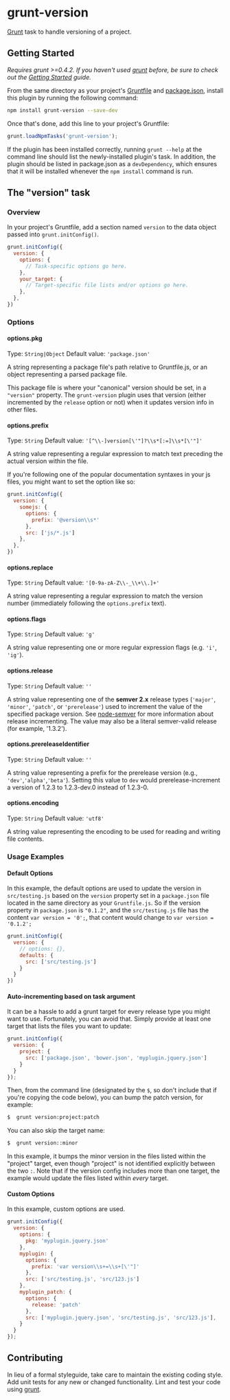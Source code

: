 # grunt-version

[Grunt][grunt] task to handle versioning of a project.

## Getting Started
_Requires grunt >=0.4.2. If you haven't used [grunt][] before, be sure to check out the [Getting Started][] guide._

From the same directory as your project's [Gruntfile][Getting Started] and [package.json][], install this plugin by running the following command:

```bash
npm install grunt-version --save-dev
```

Once that's done, add this line to your project's Gruntfile:

```js
grunt.loadNpmTasks('grunt-version');
```

If the plugin has been installed correctly, running `grunt --help` at the command line should list the newly-installed plugin's task. In addition, the plugin should be listed in package.json as a `devDependency`, which ensures that it will be installed whenever the `npm install` command is run.

[grunt]: http://gruntjs.com/
[Getting Started]: https://github.com/gruntjs/grunt/blob/devel/docs/getting_started.md
[package.json]: https://npmjs.org/doc/json.html

## The "version" task

### Overview
In your project's Gruntfile, add a section named `version` to the data object passed into `grunt.initConfig()`.

```js
grunt.initConfig({
  version: {
    options: {
      // Task-specific options go here.
    },
    your_target: {
      // Target-specific file lists and/or options go here.
    },
  },
})
```

### Options

#### options.pkg
Type: `String|Object`
Default value: `'package.json'`

A string representing a package file's path relative to Gruntfile.js, or an object representing a parsed package file.

This package file is where your "canonical" version should be set, in a `"version"` property. The `grunt-version` plugin uses that version (either incremented by the `release` option or not) when it updates version info in other files.


#### options.prefix
Type: `String`
Default value: `'[^\\-]version[\'"]?\\s*[:=]\\s*[\'"]'`

A string value representing a regular expression to match text preceding the actual version within the file.

If you're following one of the popular documentation syntaxes in your js files, you might want to set the option like so:

```js
grunt.initConfig({
  version: {
    somejs: {
      options: {
        prefix: '@version\\s*'
      },
      src: ['js/*.js']
    },
  },
})
```

#### options.replace
Type: `String`
Default value: `'[0-9a-zA-Z\\-_\\+\\.]+'`

A string value representing a regular expression to match the version number (immediately following the `options.prefix` text).

#### options.flags
Type: `String`
Default value: `'g'`

A string value representing one or more regular expression flags (e.g. `'i'`, `'ig'`).

#### options.release
Type: `String`
Default value: `''`

A string value representing one of the **semver 2.x** release types (`'major'`, `'minor'`, `'patch'`, or `'prerelease'`) used to increment the value of the specified package version. See [node-semver](https://github.com/isaacs/node-semver) for more information about release incrementing. The value may also be a literal semver-valid release (for example, '1.3.2').

#### options.prereleaseIdentifier
Type: `String`
Default value: `''`

A string value representing a prefix for the prerelease version (e.g., `'dev'`,`'alpha'`,`'beta'`). Setting this value to `dev` would prerelease-increment a version of 1.2.3 to 1.2.3-dev.0 instead of 1.2.3-0.

#### options.encoding
Type: `String`
Default value: `'utf8'`

A string value representing the encoding to be used for reading and writing file contents.

### Usage Examples

#### Default Options
In this example, the default options are used to update the version in `src/testing.js` based on the `version` property set in a `package.json` file located in the same directory as your `Gruntfile.js`. So if the version property in `package.json` is `"0.1.2"`, and the `src/testing.js` file has the content `var version = '0';`, that content would change to `var version = '0.1.2';`

```js
grunt.initConfig({
  version: {
    // options: {},
    defaults: {
      src: ['src/testing.js']
    }
  }
})
```

#### Auto-incrementing based on task argument

It can be a hassle to add a grunt target for every release type you might want to use. Fortunately, you can avoid that. Simply provide at least one target that lists the files you want to update:

```js
grunt.initConfig({
  version: {
    project: {
      src: ['package.json', 'bower.json', 'myplugin.jquery.json']
    }
  }
});
```

Then, from the command line (designated by the `$`, so don't include that if you're copying the code below), you can bump the patch version, for example:

```bash
$  grunt version:project:patch
```

You can also skip the target name:

```bash
$  grunt version::minor
```

In this example, it bumps the minor version in the files listed within the "project" target, even though "project" is not identified explicitly between the two `:`. Note that if the version config includes more than one target, the example would update the files listed within *every* target.

#### Custom Options
In this example, custom options are used.

```js
grunt.initConfig({
  version: {
    options: {
      pkg: 'myplugin.jquery.json'
    },
    myplugin: {
      options: {
        prefix: 'var version\\s+=\\s+[\'"]'
      },
      src: ['src/testing.js', 'src/123.js']
    },
    myplugin_patch: {
      options: {
        release: 'patch'
      },
      src: ['myplugin.jquery.json', 'src/testing.js', 'src/123.js'],
    }
  }
});
```

## Contributing
In lieu of a formal styleguide, take care to maintain the existing coding style. Add unit tests for any new or changed functionality. Lint and test your code using [grunt][].

